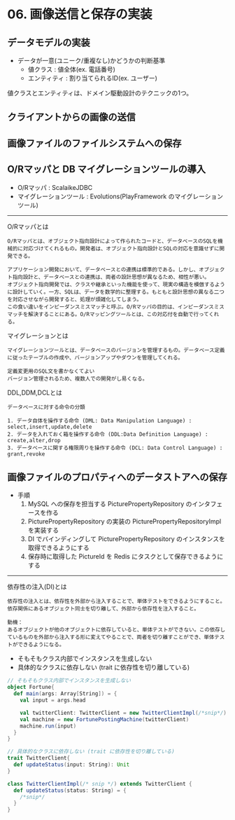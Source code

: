 # 06. 画像送信と保存の実装

## データモデルの実装

- データが一意(ユニーク/重複なし)かどうかの判断基準
  - 値クラス : 値全体(ex. 電話番号)
  - エンティティ : 割り当てられるID(ex. ユーザー)

値クラスとエンティティは、ドメイン駆動設計のテクニックの1つ。

## クライアントからの画像の送信
## 画像ファイルのファイルシステムへの保存
## O/Rマッパと DB マイグレーションツールの導入

- O/Rマッパ : ScalaikeJDBC
- マイグレーションツール : Evolutions(PlayFramework のマイグレーションツール)



---

O/Rマッパとは

```
O/Rマッパとは、オブジェクト指向設計によって作られたコードと、データベースのSQLを機械的に対応づけてくれるもの。開発者は、オブジェクト指向設計とSQLの対応を意識せずに開発できる。

アプリケーション開発において、データベースとの連携は標準的である。しかし、オブジェクト指向設計と、データベースとの連携は、両者の設計思想が異なるため、相性が悪い。
オブジェクト指向開発では、クラスや継承といった機能を使って、現実の構造を模倣するように設計していく。一方、SQLは、データを数学的に整理する。もともと設計思想の異なる二つを対応させながら開発すると、処理が煩雑化してしまう。
この食い違いをインピーダンスミスマッチと呼ぶ。O/Rマッパの目的は、インピーダンスミスマッチを解決することにある。O/Rマッピングツールとは、この対応付を自動で行ってくれる。
```

マイグレーションとは

```
マイグレーションツールとは、データベースのバージョンを管理するもの。データベース定義に従ったテーブルの作成や、バージョンアップやダウンを管理してくれる。

定義変更用のSQL文を書かなくてよい
バージョン管理されるため、複数人での開発がし易くなる。
```

DDL,DDM,DCLとは

```
データベースに対する命令の分類

1. データ自体を操作する命令 (DML: Data Manipulation Language) : select,insert,update,delete
2. データを入れておく箱を操作する命令 (DDL:Data Definition Language) : create,alter,drop
3. データベースに関する権限周りを操作する命令 (DCL: Data Control Language) : grant,revoke
```

## 画像ファイルのプロパティへのデータストアへの保存

- 手順
  1. MySQL への保存を担当する PicturePropertyRepository のインタフェースを作る
  2. PicturePropertyRepository の実装の PicturePropertyRepositoryImpl を実装する
  3. DI でバインディングして PicturePropertyRepository のインスタンスを取得できるようにする
  4. 保存時に取得した PictureId を Redis にタスクとして保存できるようにする

---

依存性の注入(DI)とは

```
依存性の注入とは、依存性を外部から注入することで、単体テストをできるようにすること。依存関係にあるオブジェクト同士を切り離して、外部から依存性を注入すること。

動機：
あるオブジェクトが他のオブジェクトに依存していると、単体テストができない。この依存しているものを外部から注入する形に変えてやることで、両者を切り離すことができ、単体テストができるようになる。
```

- そもそもクラス内部でインスタンスを生成しない
- 具体的なクラスに依存しない (trait に依存性を切り離している)

```scala
// そもそもクラス内部でインスタンスを生成しない
object Fortune{
  def main(args: Array[String]) = {
    val input = args.head

    val twitterClient: TwitterClient = new TwitterClientImpl(/*snip*/) //...(1)
    val machine = new FortunePostingMachine(twitterClient)
    machine.run(input)
  }
}

// 具体的なクラスに依存しない (trait に依存性を切り離している)
trait TwitterClient{
  def updateStatus(input: String): Unit
}

class TwitterClientImpl(/* snip */) extends TwitterClient {
  def updateStatus(status: String) = {
    /*snip*/
  }
}
```
